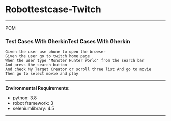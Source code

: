 #  Robottestcase-Twitch
------------
POM

### Test Cases  With GherkinTest Cases  With Gherkin
	Given the user use phone to open the browser
	Given the user go to twitch home page
	When the user type "Monster Hunter World" from the search bar
	And press the search button
	And check My Target Creator or scroll three list And go to movie
	Then go to select movie and play
------------

**Environmental Requirements:**
- python: 3.8
- robot framework: 3
- seleniumlibrary: 4.5

------------

